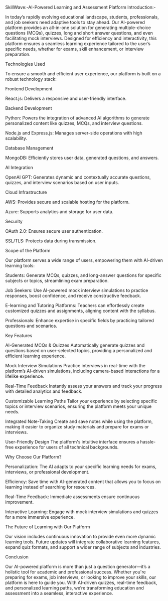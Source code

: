 SkillWave:-AI-Powered Learning and Assessment Platform
Introduction:-

In today’s rapidly evolving educational landscape, students, professionals, and job seekers need adaptive tools to stay ahead. Our AI-powered platform provides an all-in-one solution for generating multiple-choice questions (MCQs), quizzes, long and short answer questions, and even facilitating mock interviews. Designed for efficiency and interactivity, this platform ensures a seamless learning experience tailored to the user’s specific needs, whether for exams, skill enhancement, or interview preparation.

Technologies Used

To ensure a smooth and efficient user experience, our platform is built on a robust technology stack:

Frontend Development

React.js: Delivers a responsive and user-friendly interface.

Backend Development

Python: Powers the integration of advanced AI algorithms to generate personalized content like quizzes, MCQs, and interview questions.

Node.js and Express.js: Manages server-side operations with high scalability.

Database Management

MongoDB: Efficiently stores user data, generated questions, and answers.

AI Integration

OpenAI GPT: Generates dynamic and contextually accurate questions, quizzes, and interview scenarios based on user inputs.

Cloud Infrastructure

AWS: Provides secure and scalable hosting for the platform.

Azure: Supports analytics and storage for user data.

Security

OAuth 2.0: Ensures secure user authentication.

SSL/TLS: Protects data during transmission.

Scope of the Platform

Our platform serves a wide range of users, empowering them with AI-driven learning tools:

Students: Generate MCQs, quizzes, and long-answer questions for specific subjects or topics, streamlining exam preparation.

Job Seekers: Use AI-powered mock interview simulations to practice responses, boost confidence, and receive constructive feedback.

E-learning and Tutoring Platforms: Teachers can effortlessly create customized quizzes and assignments, aligning content with the syllabus.

Professionals: Enhance expertise in specific fields by practicing tailored questions and scenarios.

Key Features

AI-Generated MCQs & Quizzes
Automatically generate quizzes and questions based on user-selected topics, providing a personalized and efficient learning experience.

Mock Interview Simulations
Practice interviews in real-time with the platform’s AI-driven simulations, including camera-based interactions for a lifelike experience.

Real-Time Feedback
Instantly assess your answers and track your progress with detailed analytics and feedback.

Customizable Learning Paths
Tailor your experience by selecting specific topics or interview scenarios, ensuring the platform meets your unique needs.

Integrated Note-Taking
Create and save notes while using the platform, making it easier to organize study materials and prepare for exams or interviews.

User-Friendly Design
The platform's intuitive interface ensures a hassle-free experience for users of all technical backgrounds.

Why Choose Our Platform?

Personalization: The AI adapts to your specific learning needs for exams, interviews, or professional development.

Efficiency: Save time with AI-generated content that allows you to focus on learning instead of searching for resources.

Real-Time Feedback: Immediate assessments ensure continuous improvement.

Interactive Learning: Engage with mock interview simulations and quizzes for a more immersive experience.

The Future of Learning with Our Platform

Our vision includes continuous innovation to provide even more dynamic learning tools. Future updates will integrate collaborative learning features, expand quiz formats, and support a wider range of subjects and industries.

Conclusion

Our AI-powered platform is more than just a question generator—it’s a holistic tool for academic and professional success. Whether you're preparing for exams, job interviews, or looking to improve your skills, our platform is here to guide you. With AI-driven quizzes, real-time feedback, and personalized learning paths, we’re transforming education and assessment into a seamless, interactive experience.
